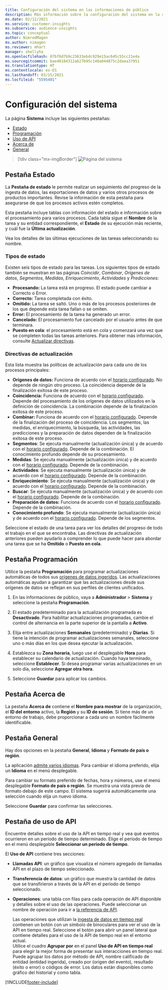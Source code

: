```yaml
---
title: Configuración del sistema en las informaciones de público
description: Más información sobre la configuración del sistema en la capacidad de informaciones de público de Dynamics 365 Customer Insights.
ms.date: 02/12/2021
ms.service: customer-insights
ms.subservice: audience-insights
ms.topic: conceptual
author: NimrodMagen
ms.author: nimagen
ms.reviewer: mhart
manager: shellyha
ms.openlocfilehash: 87bf8d7b9c23633ebdc929e15ac645c55cc21e4a
ms.sourcegitcommit: bae40184312ab27b95c140a044875c2daea37951
ms.translationtype: HT
ms.contentlocale: es-ES
ms.lasthandoff: 03/15/2021
ms.locfileid: "5595401"
---
```

# <a name="system-configuration"></a>Configuración del sistema

La página **Sistema** incluye las siguientes pestañas:
- [Estado](#status-tab)
- [Programación](#schedule-tab)
- [Uso de API](#api-usage-tab)
- [Acerca de](#about-tab)
- [General](#general-tab)

> [!div class="mx-imgBorder"]
> ![Página del sistema](media/system-tabs.png "Página del sistema")

## <a name="status-tab"></a>Pestaña Estado

La **Pestaña de estado** le permite realizar un seguimiento del progreso de la ingesta de datos, las exportaciones de datos y varios otros procesos de productos importantes. Revise la información de esta pestaña para asegurarse de que los procesos activos estén completos.

Esta pestaña incluye tablas con información del estado e información sobre el procesamiento para varios procesos. Cada tabla sigue el **Nombre** de la tarea y su entidad correspondiente, el **Estado** de su ejecución más reciente, y cuál fue la **Última actualización**.

Vea los detalles de las últimas ejecuciones de las tareas seleccionando su nombre.

### <a name="status-types"></a>Tipos de estado

Existen seis tipos de estado para las tareas. Los siguientes tipos de estado también se muestran en las páginas *Coincidir*, *Combinar*, *Orígenes de datos*, *Segmentos*, *Medidas*, *Enriquecimiento*, *Actividades* y *Predicciones*:

- **Procesando:** La tarea está en progreso. El estado puede cambiar a Correcto o Error.
- **Correcto:** Tarea completada con éxito.
- **Omitido:** La tarea se saltó. Uno o más de los procesos posteriores de los que depende esta tarea fallan o se omiten.
- **Error:** El procesamiento de la tarea ha generado un error.
- **Cancelado:** El procesamiento fue cancelado por el usuario antes de que terminara.
- **Puesto en cola**: el procesamiento está en cola y comenzará una vez que se completen todas las tareas anteriores. Para obtener más información, consulte [Actualizar directivas](#refresh-policies).

### <a name="refresh-policies"></a>Directivas de actualización

Esta lista muestra las políticas de actualización para cada uno de los procesos principales:

- **Orígenes de datos:** Funciona de acuerdo con el [horario configurado](#schedule-tab). No depende de ningún otro proceso. La coincidencia depende de la finalización exitosa de este proceso.
- **Coincidencia:** Funciona de acuerdo con el [horario configurado](#schedule-tab). Depende del procesamiento de los orígenes de datos utilizados en la definición de coincidencia. La combinación depende de la finalización exitosa de este proceso.
- **Combinar:** Funciona de acuerdo con el [horario configurado](#schedule-tab). Depende de la finalización del proceso de coincidencia. Los segmentos, las medidas, el enriquecimiento, la búsqueda, las actividades, las predicciones y la preparación de datos dependen de la finalización exitosa de este proceso.
- **Segmentos**: Se ejecuta manualmente (actualización única) y de acuerdo con el [horario configurado](#schedule-tab). Depende de la combinación. El conocimiento profundo depende de su procesamiento.
- **Medidas**: Se ejecuta manualmente (actualización única) y de acuerdo con el [horario configurado](#schedule-tab). Depende de la combinación.
- **Actividades**: Se ejecuta manualmente (actualización única) y de acuerdo con el [horario configurado](#schedule-tab). Depende de la combinación.
- **Enriquecimiento**: Se ejecuta manualmente (actualización única) y de acuerdo con el [horario configurado](#schedule-tab). Depende de la combinación.
- **Buscar**: Se ejecuta manualmente (actualización única) y de acuerdo con el [horario configurado](#schedule-tab). Depende de la combinación.
- **Preparación de datos:** Funciona de acuerdo con el [horario configurado](#schedule-tab). Depende de la combinación.
- **Conocimiento profundo**: Se ejecuta manualmente (actualización única) y de acuerdo con el [horario configurado](#schedule-tab). Depende de los segmentos.

Seleccione el estado de una tarea para ver los detalles del progreso de todo el trabajo en el que se encontraba. Las directivas de actualización anteriores pueden ayudarlo a comprender lo que puede hacer para abordar una tarea que se ha **Omitido** o **Puesto en cola**.

## <a name="schedule-tab"></a>Pestaña Programación

Utilice la pestaña **Programación** para programar actualizaciones automáticas de todos sus [orígenes de datos ingeridos](data-sources.md). Las actualizaciones automáticas ayudan a garantizar que las actualizaciones desde sus orígenes de datos se reflejan en sus perfiles de clientes unificados.

1. En las informaciones de público, vaya a **Administrador** > **Sistema** y seleccione la pestaña **Programación**.

2. El estado predeterminado para la actualización programada es **Desactivado**. Para habilitar actualizaciones programadas, cambie el control de alternancia en la parte superior de la pantalla a **Activo**.

3. Elija entre actualizaciones **Semanales** (predeterminado) y **Diarias**. Si tiene la intención de programar actualizaciones semanales, seleccione uno o más días en los que desea ejecutar la actualización.

4. Establezca su **Zona horaria**, luego use el desplegable **Hora** para establecer su calendario de actualización. Cuando haya terminado, seleccione **Establecer**. Si desea programar varias actualizaciones en un solo día, seleccione **Agregar otra hora**.

5. Seleccione **Guardar** para aplicar los cambios.

## <a name="about-tab"></a>Pestaña Acerca de

La pestaña **Acerca de** contiene el **Nombre para mostrar** de la organización, el **ID del entorno** activo, la **Región** y su **ID de sesión**. Si tiene más de un entorno de trabajo, debe proporcionar a cada uno un nombre fácilmente identificable.

## <a name="general-tab"></a>Pestaña General

Hay dos opciones en la pestaña **General**, **Idioma** y **Formato de país o región**.

La aplicación [admite varios idiomas](supported-languages.md). Para cambiar el idioma preferido, elija un **Idioma** en el menú desplegable.

Para cambiar su formato preferido de fechas, hora y números, use el menú desplegable **Formato de país o región**. Se muestra una vista previa de formato debajo de este campo. El sistema sugerirá automáticamente una selección cuando elija un nuevo idioma.

Seleccione **Guardar** para confirmar las selecciones.

## <a name="api-usage-tab"></a>Pestaña de uso de API

Encuentre detalles sobre el uso de la API en tiempo real y vea qué eventos ocurrieron en un período de tiempo determinado. Elige el período de tiempo en el menú desplegable **Seleccionar un período de tiempo**. 

El **Uso de API** contiene tres secciones: 
- **Llamadas API**: un gráfico que visualiza el número agregado de llamadas API en el plazo de tiempo seleccionado.

- **Transferencia de datos**: un gráfico que muestra la cantidad de datos que se transfirieron a través de la API en el período de tiempo seleccionado.

-  **Operaciones**: una tabla con filas para cada operación de API disponible y detalles sobre el uso de las operaciones. Puede seleccionar un nombre de operación para ir a [la referencia de API](https://developer.ci.ai.dynamics.com/api-details#api=CustomerInsights&operation=Get-all-instances).

   Las operaciones que utilizan la [ingesta de datos en tiempo real](real-time-data-ingestion.md) contienen un botón con un símbolo de binoculares para ver el uso de la API en tiempo real. Seleccione el botón para abrir un panel lateral que contiene detalles para el uso de la API de tiempo real en el entorno actual.   
   Utilice el cuadro **Agrupar por** en el panel **Uso de API en tiempo real** para elegir la mejor forma de presentar sus interacciones en tiempo real. Puede agrupar los datos por método de API, nombre calificado de entidad (entidad ingerida), creado por (origen del evento), resultado (éxito o error) o códigos de error. Los datos están disponibles como gráfico del historial y como tabla.


[!INCLUDE[footer-include](../includes/footer-banner.md)]